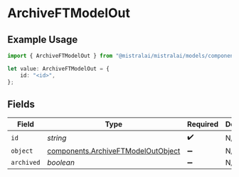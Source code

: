 # ArchiveFTModelOut

## Example Usage

```typescript
import { ArchiveFTModelOut } from "@mistralai/mistralai/models/components";

let value: ArchiveFTModelOut = {
    id: "<id>",
};
```

## Fields

| Field                                                                                    | Type                                                                                     | Required                                                                                 | Description                                                                              |
| ---------------------------------------------------------------------------------------- | ---------------------------------------------------------------------------------------- | ---------------------------------------------------------------------------------------- | ---------------------------------------------------------------------------------------- |
| `id`                                                                                     | *string*                                                                                 | :heavy_check_mark:                                                                       | N/A                                                                                      |
| `object`                                                                                 | [components.ArchiveFTModelOutObject](../../models/components/archiveftmodeloutobject.md) | :heavy_minus_sign:                                                                       | N/A                                                                                      |
| `archived`                                                                               | *boolean*                                                                                | :heavy_minus_sign:                                                                       | N/A                                                                                      |